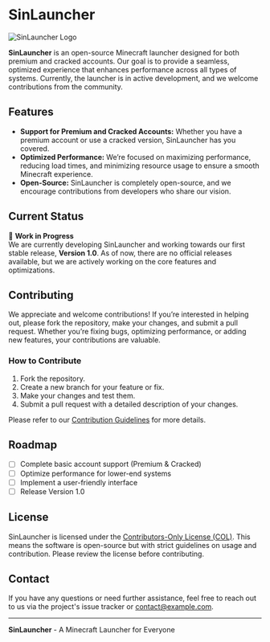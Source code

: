 # SinLauncher

![SinLauncher Logo](https://example.com/your-image-url-here.png)

**SinLauncher** is an open-source Minecraft launcher designed for both premium and cracked accounts. Our goal is to provide a seamless, optimized experience that enhances performance across all types of systems. Currently, the launcher is in active development, and we welcome contributions from the community.

## Features

- **Support for Premium and Cracked Accounts:** Whether you have a premium account or use a cracked version, SinLauncher has you covered.
- **Optimized Performance:** We’re focused on maximizing performance, reducing load times, and minimizing resource usage to ensure a smooth Minecraft experience.
- **Open-Source:** SinLauncher is completely open-source, and we encourage contributions from developers who share our vision.

## Current Status

🚧 **Work in Progress**  
We are currently developing SinLauncher and working towards our first stable release, **Version 1.0**. As of now, there are no official releases available, but we are actively working on the core features and optimizations.

## Contributing

We appreciate and welcome contributions! If you’re interested in helping out, please fork the repository, make your changes, and submit a pull request. Whether you’re fixing bugs, optimizing performance, or adding new features, your contributions are valuable.

### How to Contribute

1. Fork the repository.
2. Create a new branch for your feature or fix.
3. Make your changes and test them.
4. Submit a pull request with a detailed description of your changes.

Please refer to our [Contribution Guidelines](CONTRIBUTING.md) for more details.

## Roadmap

- [ ] Complete basic account support (Premium & Cracked)
- [ ] Optimize performance for lower-end systems
- [ ] Implement a user-friendly interface
- [ ] Release Version 1.0

## License

SinLauncher is licensed under the [Contributors-Only License (COL)](LICENSE.md). This means the software is open-source but with strict guidelines on usage and contribution. Please review the license before contributing.

## Contact

If you have any questions or need further assistance, feel free to reach out to us via the project's issue tracker or [contact@example.com](mailto:contact@example.com).

---

**SinLauncher** - A Minecraft Launcher for Everyone
